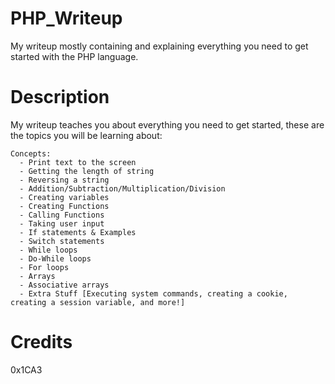 # PHP_Writeup
My writeup mostly containing and explaining everything you need to get started with the PHP language.

# Description
My writeup teaches you about everything you need to get started, these are the topics you will be learning about:

```
Concepts:
  - Print text to the screen
  - Getting the length of string
  - Reversing a string
  - Addition/Subtraction/Multiplication/Division
  - Creating variables
  - Creating Functions
  - Calling Functions
  - Taking user input
  - If statements & Examples
  - Switch statements
  - While loops
  - Do-While loops
  - For loops
  - Arrays
  - Associative arrays
  - Extra Stuff [Executing system commands, creating a cookie, creating a session variable, and more!]
```

# Credits
0x1CA3

